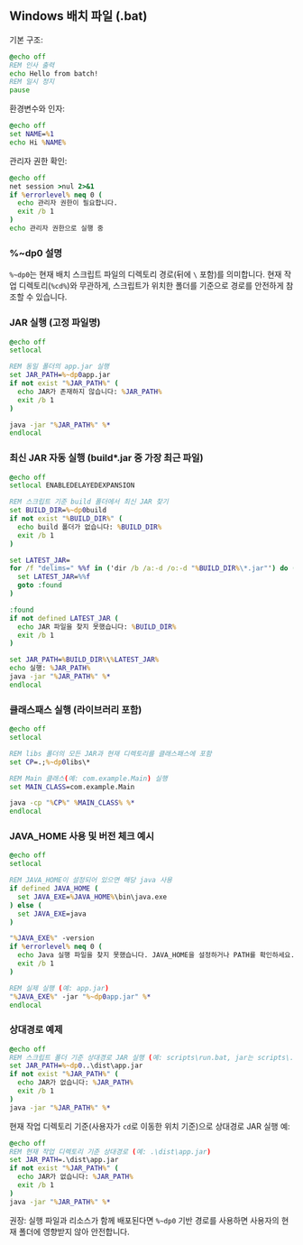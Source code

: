 ## Windows 배치 파일 (.bat)

기본 구조:

```bat
@echo off
REM 인사 출력
echo Hello from batch!
REM 일시 정지
pause
```

환경변수와 인자:

```bat
@echo off
set NAME=%1
echo Hi %NAME%
```

관리자 권한 확인:

```bat
@echo off
net session >nul 2>&1
if %errorlevel% neq 0 (
  echo 관리자 권한이 필요합니다.
  exit /b 1
)
echo 관리자 권한으로 실행 중
```

### %~dp0 설명
`%~dp0`는 현재 배치 스크립트 파일의 디렉토리 경로(뒤에 `\` 포함)를 의미합니다. 현재 작업 디렉토리(`%cd%`)와 무관하게, 스크립트가 위치한 폴더를 기준으로 경로를 안전하게 참조할 수 있습니다.


### JAR 실행 (고정 파일명)

```bat
@echo off
setlocal

REM 동일 폴더의 app.jar 실행
set JAR_PATH=%~dp0app.jar
if not exist "%JAR_PATH%" (
  echo JAR가 존재하지 않습니다: %JAR_PATH%
  exit /b 1
)

java -jar "%JAR_PATH%" %*
endlocal
```

### 최신 JAR 자동 실행 (build\*.jar 중 가장 최근 파일)

```bat
@echo off
setlocal ENABLEDELAYEDEXPANSION

REM 스크립트 기준 build 폴더에서 최신 JAR 찾기
set BUILD_DIR=%~dp0build
if not exist "%BUILD_DIR%" (
  echo build 폴더가 없습니다: %BUILD_DIR%
  exit /b 1
)

set LATEST_JAR=
for /f "delims=" %%f in ('dir /b /a:-d /o:-d "%BUILD_DIR%\*.jar"') do (
  set LATEST_JAR=%%f
  goto :found
)

:found
if not defined LATEST_JAR (
  echo JAR 파일을 찾지 못했습니다: %BUILD_DIR%
  exit /b 1
)

set JAR_PATH=%BUILD_DIR%\%LATEST_JAR%
echo 실행: %JAR_PATH%
java -jar "%JAR_PATH%" %*
endlocal
```

### 클래스패스 실행 (라이브러리 포함)

```bat
@echo off
setlocal

REM libs 폴더의 모든 JAR과 현재 디렉토리를 클래스패스에 포함
set CP=.;%~dp0libs\*

REM Main 클래스(예: com.example.Main) 실행
set MAIN_CLASS=com.example.Main

java -cp "%CP%" %MAIN_CLASS% %*
endlocal
```

### JAVA_HOME 사용 및 버전 체크 예시

```bat
@echo off
setlocal

REM JAVA_HOME이 설정되어 있으면 해당 java 사용
if defined JAVA_HOME (
  set JAVA_EXE=%JAVA_HOME%\bin\java.exe
) else (
  set JAVA_EXE=java
)

"%JAVA_EXE%" -version
if %errorlevel% neq 0 (
  echo Java 실행 파일을 찾지 못했습니다. JAVA_HOME을 설정하거나 PATH를 확인하세요.
  exit /b 1
)

REM 실제 실행 (예: app.jar)
"%JAVA_EXE%" -jar "%~dp0app.jar" %*
endlocal
```

### 상대경로 예제

```bat
@echo off
REM 스크립트 폴더 기준 상대경로 JAR 실행 (예: scripts\run.bat, jar는 scripts\..\dist\app.jar)
set JAR_PATH=%~dp0..\dist\app.jar
if not exist "%JAR_PATH%" (
  echo JAR가 없습니다: %JAR_PATH%
  exit /b 1
)
java -jar "%JAR_PATH%" %*
```

현재 작업 디렉토리 기준(사용자가 `cd`로 이동한 위치 기준)으로 상대경로 JAR 실행 예:

```bat
@echo off
REM 현재 작업 디렉토리 기준 상대경로 (예: .\dist\app.jar)
set JAR_PATH=.\dist\app.jar
if not exist "%JAR_PATH%" (
  echo JAR가 없습니다: %JAR_PATH%
  exit /b 1
)
java -jar "%JAR_PATH%" %*
```

권장: 실행 파일과 리소스가 함께 배포된다면 `%~dp0` 기반 경로를 사용하면 사용자의 현재 폴더에 영향받지 않아 안전합니다.


